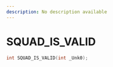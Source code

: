 ```yaml
---
description: No description available 
---
```


# SQUAD_IS_VALID

```cpp
int SQUAD_IS_VALID(int _Unk0);
```